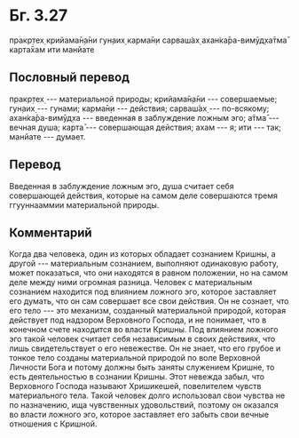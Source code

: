 # Бг. 3.27
пракр̣тех̣ крийама̄н̣а̄ни
гун̣аих̣ карма̄н̣и сарваш́ах̣
ахан̇ка̄ра-вимӯд̣ха̄тма̄
карта̄хам ити манйате
## Пословный перевод

пракр̣тех̣ --- материальной природы; крийама̄н̣а̄ни --- совершаемые; гун̣аих̣
--- гунами; карма̄н̣и --- действия; сарваш́ах̣ --- по-всякому;
ахан̇ка̄ра-вимӯд̣ха --- введенная в заблуждение ложным эго; а̄тма̄ --- вечная
душа; карта̄ --- совершающая действия; ахам --- я; ити --- так; манйате
--- думает.

## Перевод

Введенная в заблуждение ложным эго, душа считает себя совершающей
действия, которые на самом деле совершаются тремя ггууннааммии
материальной природы.

## Комментарий

Когда два человека, один из которых обладает сознанием Кришны, а другой
--- материальным сознанием, выполняют одинаковую работу, может
показаться, что они находятся в равном положении, но на самом деле между
ними огромная разница. Человек с материальным сознанием находится под
влиянием ложного эго, которое заставляет его думать, что он сам
совершает все свои действия. Он не сознает, что его тело --- это
механизм, созданный материальной природой, которая действует под
надзором Верховного Господа, и не понимает, что в конечном счете
находится во власти Кришны. Под влиянием ложного эго такой человек
считает себя независимым в своих действиях, что лишь свидетельствует о
его невежестве. Он не знает, что его грубое и тонкое тело созданы
материальной природой по воле Верховной Личности Бога и потому должны
быть заняты служением Кришне, то есть деятельностью в сознании Кришны.
Этот невежда забыл, что Верховного Господа называют Хришикешей,
повелителем чувств материального тела. Такой человек долго использовал
свои чувства не по назначению, ища чувственных удовольствий, поэтому он
оказался во власти ложного эго, которое заставляет его забыть свои
вечные отношения с Кришной.
